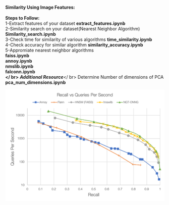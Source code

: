 **Similarity Using Image Features:<br /><br />**
**Steps to Follow:<br />**
1-Extract features of your dataset **extract_features.ipynb**<br />
2-Similarity search on your dataset(Nearest Neighbor Algorithm) **Similarity_search.ipynb**<br />
3-Check time for similarity of various algorithms **time_similarity.ipynb**<br />
4-Check accuracy for similar algorithm **similarity_accuracy.ipynb**<br />
5-Appromiate nearest neighbor algorithms<br />
**faiss.ipynb<br />
annoy.ipynb<br />
nmslib.ipynb<br />
falconn.ipynb<br /></ br>**
***Additional Resource***</ br>
Determine Number of dimensions of PCA **pca_num_dimensions.ipynb**

![Image description](https://github.com/p-uday/Image-similarity-and-clustering/blob/master/image_feature_similarity/Ann_betchmarks.png)
